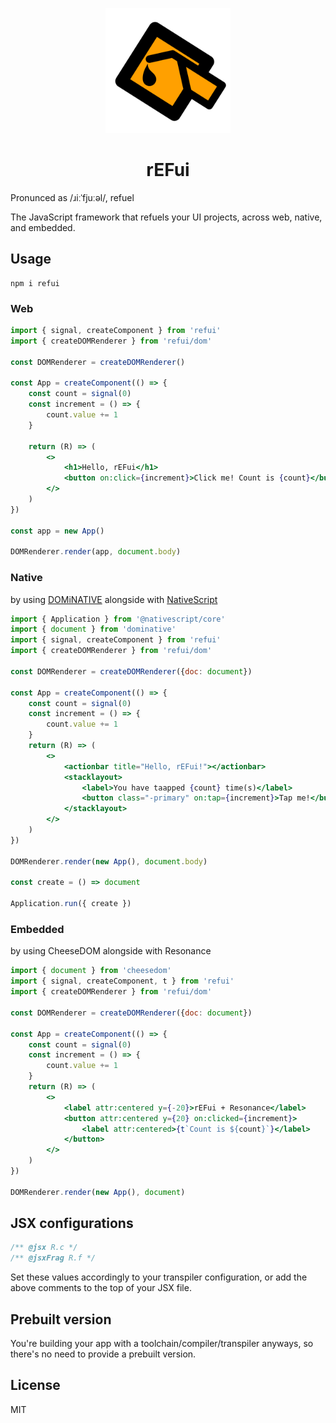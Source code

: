<p align="center"><img width="200" height="200" src="https://github.com/SudoMaker/rEFui/raw/main/assets/rEFui.svg"/></p>

<h1 align="center">rEFui</h1>

Pronunced as /ɹiːˈfjuːəl/, refuel

The JavaScript framework that refuels your UI projects, across web, native, and embedded.

## Usage

```shell
npm i refui
```

### Web

```jsx
import { signal, createComponent } from 'refui'
import { createDOMRenderer } from 'refui/dom'

const DOMRenderer = createDOMRenderer()

const App = createComponent(() => {
	const count = signal(0)
	const increment = () => {
		count.value += 1
	}

	return (R) => (
		<>
			<h1>Hello, rEFui</h1>
			<button on:click={increment}>Click me! Count is {count}</button>
		</>
	)
})

const app = new App()

DOMRenderer.render(app, document.body)

```

### Native

by using [DOMiNATIVE](https://github.com/SudoMaker/dominative) alongside with [NativeScript](https://nativescript.org/)

```jsx
import { Application } from '@nativescript/core'
import { document } from 'dominative'
import { signal, createComponent } from 'refui'
import { createDOMRenderer } from 'refui/dom'

const DOMRenderer = createDOMRenderer({doc: document})

const App = createComponent(() => {
	const count = signal(0)
	const increment = () => {
		count.value += 1
	}
	return (R) => (
		<>
			<actionbar title="Hello, rEFui!"></actionbar>
			<stacklayout>
				<label>You have taapped {count} time(s)</label>
				<button class="-primary" on:tap={increment}>Tap me!</button>
			</stacklayout>
		</>
	)
})

DOMRenderer.render(new App(), document.body)

const create = () => document

Application.run({ create })
```

### Embedded

by using CheeseDOM alongside with Resonance

```jsx
import { document } from 'cheesedom'
import { signal, createComponent, t } from 'refui'
import { createDOMRenderer } from 'refui/dom'

const DOMRenderer = createDOMRenderer({doc: document})

const App = createComponent(() => {
	const count = signal(0)
	const increment = () => {
		count.value += 1
	}
	return (R) => (
		<>
			<label attr:centered y={-20}>rEFui + Resonance</label>
			<button attr:centered y={20} on:clicked={increment}>
				<label attr:centered>{t`Count is ${count}`}</label>
			</button>
		</>
	)
})

DOMRenderer.render(new App(), document)
```

## JSX configurations

```js
/** @jsx R.c */
/** @jsxFrag R.f */
```

Set these values accordingly to your transpiler configuration, or add the above comments to the top of your JSX file.

## Prebuilt version

You're building your app with a toolchain/compiler/transpiler anyways, so there's no need to provide a prebuilt version.

## License
MIT
